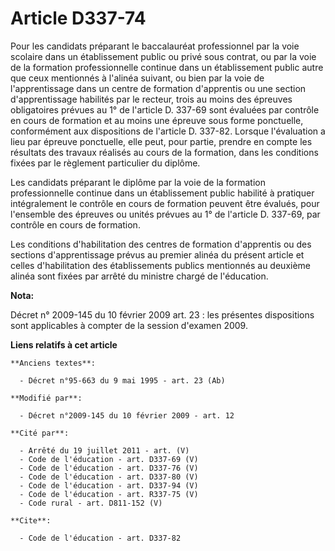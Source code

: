 # Article D337-74

Pour les candidats préparant le baccalauréat professionnel par la voie scolaire dans un établissement public ou privé sous
contrat, ou par la voie de la formation professionnelle continue dans un établissement public autre que ceux mentionnés à
l'alinéa suivant, ou bien par la voie de l'apprentissage dans un centre de formation d'apprentis ou une section
d'apprentissage habilités par le recteur, trois au moins des épreuves obligatoires prévues au 1° de l'article D. 337-69 sont
évaluées par contrôle en cours de formation et au moins une épreuve sous forme ponctuelle, conformément aux dispositions de
l'article D. 337-82. Lorsque l'évaluation a lieu par épreuve ponctuelle, elle peut, pour partie, prendre en compte les
résultats des travaux réalisés au cours de la formation, dans les conditions fixées par le règlement particulier du diplôme. 

Les candidats préparant le diplôme par la voie de la formation professionnelle continue dans un établissement public habilité
à pratiquer intégralement le contrôle en cours de formation peuvent être évalués, pour l'ensemble des épreuves ou unités
prévues au 1° de l'article D. 337-69, par contrôle en cours de formation. 

Les conditions d'habilitation des centres de formation d'apprentis ou des sections d'apprentissage prévus au premier alinéa
du présent article et celles d'habilitation des établissements publics mentionnés au deuxième alinéa sont fixées par arrêté
du ministre chargé de l'éducation.

**Nota:**

Décret n° 2009-145 du 10 février 2009 art. 23 : les présentes dispositions sont applicables à compter de la session d'examen
2009.

**Liens relatifs à cet article**

	**Anciens textes**:

	  - Décret n°95-663 du 9 mai 1995 - art. 23 (Ab)

	**Modifié par**:

	  - Décret n°2009-145 du 10 février 2009 - art. 12

	**Cité par**:

	  - Arrêté du 19 juillet 2011 - art. (V)
	  - Code de l'éducation - art. D337-69 (V)
	  - Code de l'éducation - art. D337-76 (V)
	  - Code de l'éducation - art. D337-80 (V)
	  - Code de l'éducation - art. D337-94 (V)
	  - Code de l'éducation - art. R337-75 (V)
	  - Code rural - art. D811-152 (V)

	**Cite**:

	  - Code de l'éducation - art. D337-82
